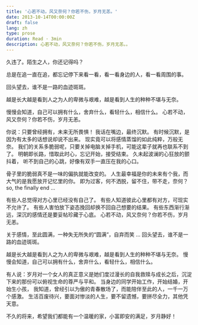 ```yaml
---
title: '心若不动，风又奈何？你若不伤，岁月无恙。'
date: 2013-10-14T00:00:00Z
draft: false
lang: zh
type: prose
duration: Read · 3min
description: 心若不动，风又奈何？你若不伤，岁月无恙。。
---
```



久违了。陌生之人，你还记得吗？

总是在追一直在追，都忘记停下来看一看，看一看身边的人，看一看周围的事。

回头望去，谁不是一路的血迹斑斑。

越是长大越是看到人之为人的卑微与艰难，越是看到人生的种种不堪与无奈。

慢慢会知道，自己可以拥有什么，舍弃什么，看轻什么，相信什么。
心若不动，风又奈何？你若不伤，岁月无恙。

你说：只要曾经拥有，未来无所畏惧！
我话在嘴边，最终沉默。
有时候沉默，是因为有太多的话想说却说不出来。
现实竟可以将感情蒸馏的如此纯粹，万般无奈。
我们的关系多脆弱呢，只要关掉电脑关掉手机，可能这辈子就再也联系不到了。
明朝即长路，惜取此时心，忘记开始，接受结束。
久未起波澜的心狂放的颤抖着，
听不到自己的心跳，好像有双手一直压在我的心口。

骨子里的脆弱真不是一味的偏执就能改变的。
人生最幸福是你的未来有个我，而大气的是我愿放开记忆里的你。
即为过客，何不洒脱，留不住，带不走，奈何？
so, the finally end …

有些人总觉得对方心里已经没有自己了。
有些人知道彼此心里都有对方，可现实不允许了。
有些人害怕放下姿态挽回却换不回自己想要的结果。
有些东西渐行渐远，深沉的感情还是要妥帖珍藏于心底。
心若不动，风又奈何？你若不伤，岁月无恙。

关于感情，至此圆满，一种失无所失的“圆满”，自弃而笑 ...
回头望去，谁不是一路的血迹斑斑。

越是长大越是看到人之为人的卑微与艰难，越是看到人生的种种不堪与无奈。
慢慢会知道，自己可以拥有什么，舍弃什么，看轻什么，相信什么。

有人说：岁月对一个女人的真正意义是她们度过漫长的自我救赎与成长之后，沉淀下来的那份可以俯视生命的尊严与平和。
当身边的同学开始工作，开始结婚，开始生小孩，
我知道，曾经引以为傲的青春散场了，而能陪伴至此的人，一千一万个感激。
生活百废待兴，要面对惨淡的人生，要不留遗憾，要拼尽全力，其他凭天意。

不久的将来，希望我们都能有一个温暖的家，小富即安的满足，岁月静好！
